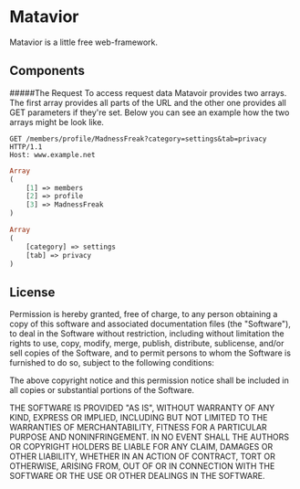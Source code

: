 Matavior
========

Matavior is a little free web-framework.

Components
-------

#####The Request
To access request data Matavoir provides two arrays. The first array provides all parts of the URL and the other one provides all GET parameters if they're set. Below you can see an example how the two arrays might be look like.

```
GET /members/profile/MadnessFreak?category=settings&tab=privacy HTTP/1.1
Host: www.example.net
```

```php
Array
(
    [1] => members
    [2] => profile
    [3] => MadnessFreak
)
```

```php
Array
(
    [category] => settings
    [tab] => privacy
)
```

License
-------

Permission is hereby granted, free of charge, to any person obtaining a copy
of this software and associated documentation files (the "Software"), to deal
in the Software without restriction, including without limitation the rights
to use, copy, modify, merge, publish, distribute, sublicense, and/or sell
copies of the Software, and to permit persons to whom the Software is
furnished to do so, subject to the following conditions:

The above copyright notice and this permission notice shall be included in all
copies or substantial portions of the Software.

THE SOFTWARE IS PROVIDED "AS IS", WITHOUT WARRANTY OF ANY KIND, EXPRESS OR
IMPLIED, INCLUDING BUT NOT LIMITED TO THE WARRANTIES OF MERCHANTABILITY,
FITNESS FOR A PARTICULAR PURPOSE AND NONINFRINGEMENT. IN NO EVENT SHALL THE
AUTHORS OR COPYRIGHT HOLDERS BE LIABLE FOR ANY CLAIM, DAMAGES OR OTHER
LIABILITY, WHETHER IN AN ACTION OF CONTRACT, TORT OR OTHERWISE, ARISING FROM,
OUT OF OR IN CONNECTION WITH THE SOFTWARE OR THE USE OR OTHER DEALINGS IN THE
SOFTWARE.
